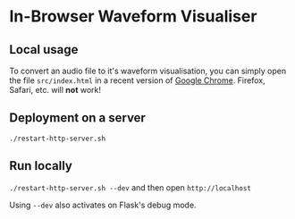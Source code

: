 # In-Browser Waveform Visualiser

## Local usage

To convert an audio file to it's waveform visualisation, you can simply open the file `src/index.html` in a recent version of [Google Chrome](https://www.google.com/chrome/). Firefox, Safari, etc. will **not** work!

## Deployment on a server

`./restart-http-server.sh`

## Run locally

`./restart-http-server.sh --dev` and then open `http://localhost`

Using `--dev` also activates on Flask's debug mode.
